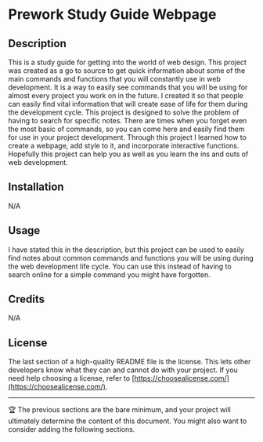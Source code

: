 # Prework Study Guide Webpage

## Description

This is a study guide for getting into the world of web design. This project was created as a go to source to get quick information about some of the main commands and functions that you will constantly use in web development. It is a way to easily see commands that you will be using for almost every project you work on in the future. I created it so that people can easily find vital information that will create ease of life for them during the development cycle. This project is designed to solve the problem of having to search for specific notes. There are times when you forget even the most basic of commands, so you can come here and easily find them for use in your project development. Through this project I learned how to create a webpage, add style to it, and incorporate interactive functions. Hopefully this project can help you as well as you learn the ins and outs of web development.


## Installation

N/A

## Usage

I have stated this in the description, but this project can be used to easily find notes about common commands and functions you will be using during the web development life cycle. You can use this instead of having to search online for a simple command you might have forgotten.

## Credits

N/A

## License

The last section of a high-quality README file is the license. This lets other developers know what they can and cannot do with your project. If you need help choosing a license, refer to [https://choosealicense.com/](https://choosealicense.com/).

---

🏆 The previous sections are the bare minimum, and your project will ultimately determine the content of this document. You might also want to consider adding the following sections.